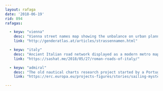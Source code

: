 ```yaml
---
layout: rafaga
date: '2018-06-19'
rid: 894
rafagas:

  - keyw: "vienna"
    desc: "Vienna street names map showing the unbalance on urban planning from a gender perspective, as everywhere"
    link: "http://genderatlas.at/articles/strassennamen.html"

  - keyw: "italy"
    desc: "Ancient Italian road network displayed as a modern metro map, also available for sale as a high-quality PDF for print"
    link: "https://sashat.me/2018/05/27/roman-roads-of-italy/"

  - keyw: "admiral"
    desc: "The old nautical charts research project started by a Portugues admiral to pursue a Ph.D. in History of Cartography"
    link: "https://erc.europa.eu/projects-figures/stories/sailing-mysteries-old-maps"

---
```

